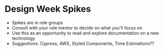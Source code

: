 # Design Week Spikes

- Spikes are in role groups
- Consult with your role mentor to decide on what you'll focus on
- Use this as an opportunity to read and explore documentation on a new technology
- Suggestions: Cypress, AWS, Styled Components, Time Estimations??

